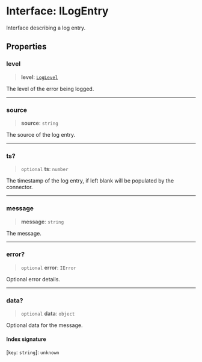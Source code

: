 # Interface: ILogEntry

Interface describing a log entry.

## Properties

### level

> **level**: [`LogLevel`](../type-aliases/LogLevel.md)

The level of the error being logged.

***

### source

> **source**: `string`

The source of the log entry.

***

### ts?

> `optional` **ts**: `number`

The timestamp of the log entry, if left blank will be populated by the connector.

***

### message

> **message**: `string`

The message.

***

### error?

> `optional` **error**: `IError`

Optional error details.

***

### data?

> `optional` **data**: `object`

Optional data for the message.

#### Index signature

 \[`key`: `string`\]: `unknown`
